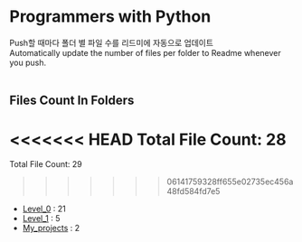 # Programmers with Python
Push할 때마다 폴더 별 파일 수를 리드미에 자동으로 업데이트<br>
Automatically update the number of files per folder to Readme whenever you push.<br><br>
## Files Count In Folders
<<<<<<< HEAD
Total File Count: 28
=======
Total File Count: 29
>>>>>>> 06141759328ff655e02735ec456a48fd584fd7e5
- <a href=https://github.com/YH-LEE21/Python_Programmers/tree/main/Level_0>Level_0</a> : 21
- <a href=https://github.com/YH-LEE21/Python_Programmers/tree/main/Level_1>Level_1</a> : 5
- <a href=https://github.com/YH-LEE21/Python_Programmers/tree/main/My_projects>My_projects</a> : 2

